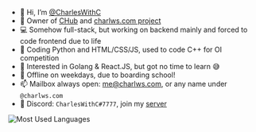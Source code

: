 - 👋 Hi, I’m [@CharlesWithC](https://github.com/CharlesWithC)
- 🚚 Owner of [CHub](https://drivershub.charlws.com) and [charlws.com project](https://charlws.com)
- 💻 Somehow full-stack, but working on backend mainly and forced to code frontend due to life
- 🐍 Coding Python and HTML/CSS/JS, used to code C++ for OI competition
- 🌱 Interested in Golang & React.JS, but got no time to learn 😅
- 👀 Offline on weekdays, due to boarding school!
- 📫 Mailbox always open: [me@charlws.com](mailto:me@charlws.com), or any name under `@charlws.com`
- 📃 Discord: `CharlesWithC#7777`, join my [server](https://discord.gg/wNTaaBZ5qd)

![Most Used Languages](https://github-readme-stats.vercel.app/api/top-langs/?username=CharlesWithC&theme=dark)
